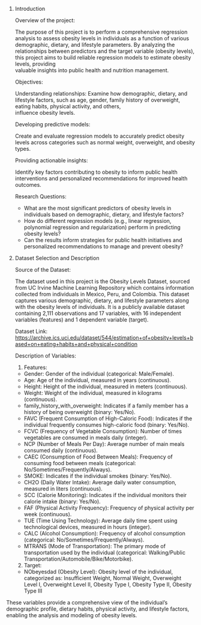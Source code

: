 1. Introduction
   
   Overview of the project:
   
   The purpose of this project is to perform a comprehensive regression analysis to assess obesity levels in individuals as a function of various demographic, dietary, and lifestyle parameters.     By analyzing the relationships between predictors and the target variable (obesity levels), this project aims to build reliable regression models to estimate obesity levels, providing       
   valuable insights into public health and nutrition management.

   Objectives:

   Understanding relationships: Examine how demographic, dietary, and lifestyle factors, such as age, gender, family history of overweight, eating habits, physical activity, and others,     
   influence obesity levels.

   Developing predictive models:

   Create and evaluate regression models to accurately predict obesity levels across categories such as normal weight, overweight, and obesity types.

   Providing actionable insights:

   Identify key factors contributing to obesity to inform public health interventions and personalized recommendations for improved health outcomes.

   Research Questions:

   - What are the most significant predictors of obesity levels in individuals based on demographic, dietary, and lifestyle factors?
   - How do different regression models (e.g., linear regression, polynomial regression and regularization) perform in predicting obesity levels?
   - Can the results inform strategies for public health initiatives and personalized recommendations to manage and prevent obesity?

2. Dataset Selection and Description
   
   Source of the Dataset:
   
   The dataset used in this project is the Obesity Levels Dataset, sourced from UC Irvine Machine Learning Repository which contains information collected from individuals in Mexico, Peru, and      Colombia. This dataset captures various demographic, dietary, and lifestyle parameters along with the obesity levels of individuals. It is a publicly available dataset containing 2,111           observations and 17 variables, with 16 independent variables (features) and 1 dependent variable (target).

   Dataset Link: https://archive.ics.uci.edu/dataset/544/estimation+of+obesity+levels+based+on+eating+habits+and+physical+condition

   Description of Variables:
   
   1. Features:

   - Gender: Gender of the individual (categorical: Male/Female).
   - Age: Age of the individual, measured in years (continuous).
   - Height: Height of the individual, measured in meters (continuous).
   - Weight: Weight of the individual, measured in kilograms (continuous).
   - family_history_with_overweight: Indicates if a family member has a history of being overweight (binary: Yes/No).
   - FAVC (Frequent Consumption of High-Caloric Food): Indicates if the individual frequently consumes high-caloric food (binary: Yes/No).
   - FCVC (Frequency of Vegetable Consumption): Number of times vegetables are consumed in meals daily (integer).
   - NCP (Number of Meals Per Day): Average number of main meals consumed daily (continuous).
   - CAEC (Consumption of Food Between Meals): Frequency of consuming food between meals (categorical: No/Sometimes/Frequently/Always).
   - SMOKE: Indicates if the individual smokes (binary: Yes/No).
   - CH2O (Daily Water Intake): Average daily water consumption, measured in liters (continuous).
   - SCC (Calorie Monitoring): Indicates if the individual monitors their calorie intake (binary: Yes/No).
   - FAF (Physical Activity Frequency): Frequency of physical activity per week (continuous).
   - TUE (Time Using Technology): Average daily time spent using technological devices, measured in hours (integer).
   - CALC (Alcohol Consumption): Frequency of alcohol consumption (categorical: No/Sometimes/Frequently/Always).
   - MTRANS (Mode of Transportation): The primary mode of transportation used by the individual (categorical: Walking/Public Transportation/Automobile/Bike/Motorbike).

   2. Target:

   - NObeyesdad (Obesity Level): Obesity level of the individual, categorized as: Insufficient Weight, Normal Weight, Overweight Level I, Overweight Level II, Obesity Type I, Obesity Type II,         Obesity Type III

These variables provide a comprehensive view of the individual’s demographic profile, dietary habits, physical activity, and lifestyle factors, enabling the analysis and modeling of obesity levels.
